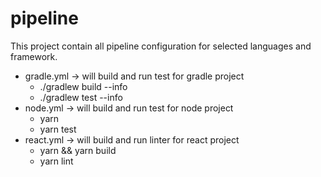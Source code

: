 # pipeline

This project contain all pipeline configuration for selected languages and framework.

- gradle.yml -> will build and run test for gradle project
  - ./gradlew build --info
  - ./gradlew test --info
- node.yml -> will build and run test for node project
  - yarn
  - yarn test
- react.yml -> will build and run linter for react project
  - yarn && yarn build
  - yarn lint
